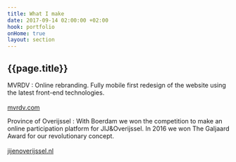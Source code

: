 ```yaml
---
title: What I make
date: 2017-09-14 02:00:00 +02:00
hook: portfolio
onHome: true
layout: section
---
```


## {{page.title}}

MVRDV
: Online rebranding. Fully mobile first redesign of the website using the latest front-end technologies. <br><br>[mvrdv.com](//mvrdv.com)

Province of Overijssel
: With Boerdam we won the competition to make an online participation platform for JIJ&Overijssel. In 2016 we won The Galjaard Award for our revolutionary concept.<br><br>[jijenoverijssel.nl](//jijenoverijssel.nl)

